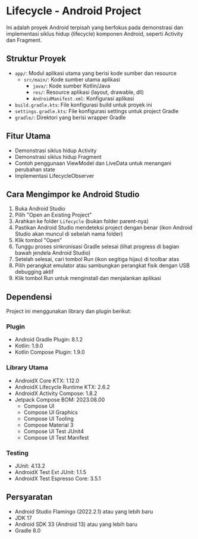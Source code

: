 # Lifecycle - Android Project

Ini adalah proyek Android terpisah yang berfokus pada demonstrasi dan implementasi siklus hidup (lifecycle) komponen Android, seperti Activity dan Fragment. 

## Struktur Proyek
- `app/`: Modul aplikasi utama yang berisi kode sumber dan resource
  - `src/main/`: Kode sumber utama aplikasi
    - `java/`: Kode sumber Kotlin/Java
    - `res/`: Resource aplikasi (layout, drawable, dll)
    - `AndroidManifest.xml`: Konfigurasi aplikasi
- `build.gradle.kts`: File konfigurasi build untuk proyek ini
- `settings.gradle.kts`: File konfigurasi settings untuk project Gradle
- `gradle/`: Direktori yang berisi wrapper Gradle

## Fitur Utama
- Demonstrasi siklus hidup Activity
- Demonstrasi siklus hidup Fragment
- Contoh penggunaan ViewModel dan LiveData untuk menangani perubahan state
- Implementasi LifecycleObserver

## Cara Mengimpor ke Android Studio
1. Buka Android Studio
2. Pilih "Open an Existing Project"
3. Arahkan ke folder `Lifecycle` (bukan folder parent-nya)
4. Pastikan Android Studio mendeteksi project dengan benar (ikon Android Studio akan muncul di sebelah nama folder)
5. Klik tombol "Open"
6. Tunggu proses sinkronisasi Gradle selesai (lihat progress di bagian bawah jendela Android Studio)
7. Setelah selesai, cari tombol Run (ikon segitiga hijau) di toolbar atas
8. Pilih perangkat emulator atau sambungkan perangkat fisik dengan USB debugging aktif
9. Klik tombol Run untuk menginstall dan menjalankan aplikasi

## Dependensi

Project ini menggunakan library dan plugin berikut:

### Plugin
- Android Gradle Plugin: 8.1.2
- Kotlin: 1.9.0
- Kotlin Compose Plugin: 1.9.0

### Library Utama
- AndroidX Core KTX: 1.12.0
- AndroidX Lifecycle Runtime KTX: 2.6.2
- AndroidX Activity Compose: 1.8.2
- Jetpack Compose BOM: 2023.08.00
  - Compose UI
  - Compose UI Graphics
  - Compose UI Tooling
  - Compose Material 3
  - Compose UI Test JUnit4
  - Compose UI Test Manifest

### Testing
- JUnit: 4.13.2
- AndroidX Test Ext JUnit: 1.1.5
- AndroidX Test Espresso Core: 3.5.1

## Persyaratan
- Android Studio Flamingo (2022.2.1) atau yang lebih baru
- JDK 17
- Android SDK 33 (Android 13) atau yang lebih baru
- Gradle 8.0
